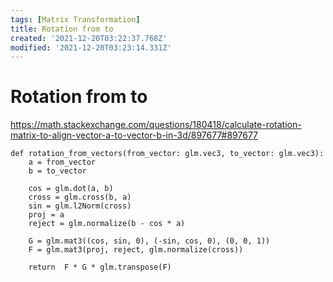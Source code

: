 ```yaml
---
tags: [Matrix Transformation]
title: Rotation from to
created: '2021-12-20T03:22:37.768Z'
modified: '2021-12-20T03:23:14.331Z'
---
```


# Rotation from to

https://math.stackexchange.com/questions/180418/calculate-rotation-matrix-to-align-vector-a-to-vector-b-in-3d/897677#897677
```
def rotation_from_vectors(from_vector: glm.vec3, to_vector: glm.vec3):
    a = from_vector
    b = to_vector

    cos = glm.dot(a, b)
    cross = glm.cross(b, a)
    sin = glm.l2Norm(cross)
    proj = a
    reject = glm.normalize(b - cos * a)
    
    G = glm.mat3((cos, sin, 0), (-sin, cos, 0), (0, 0, 1))
    F = glm.mat3(proj, reject, glm.normalize(cross))
    
    return  F * G * glm.transpose(F)
```
